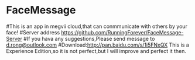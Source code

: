 # FaceMessage

#This is an app in megvii cloud,that can conmmunicate with others by your face!
#Server address https://github.com/RunningForever/FaceMessage-Server
#If you hava any suggestions,Please send message to d.rong@outlook.com
#Download:http://pan.baidu.com/s/1i5FNxQX
This is a Experience Edition,so it is not perfect,but I will improve and perfect it then.
